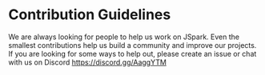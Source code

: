 # Contribution Guidelines

We are always looking for people to help us work on JSpark. Even the smallest contributions help us build a community and improve our projects. If you are looking for some ways to help out, please create an issue or chat with us on Discord https://discord.gg/AaggYTM
